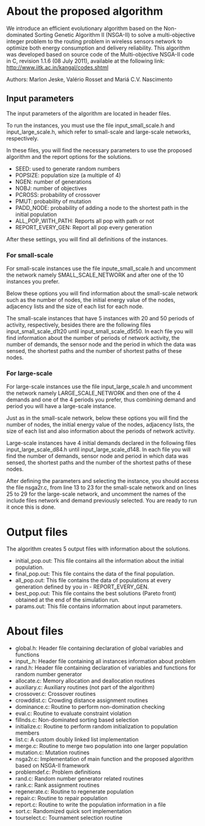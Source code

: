 # About the proposed algorithm

We introduce an efficient evolutionary algorithm based on the Non-dominated Sorting Genetic Algorithm II (NSGA-II) to solve a multi-objective integer problem to the routing problem in wireless sensors network to optimize both energy consumption and delivery reliability. This algorithm was developed based on source code of the Multi-objective NSGA-II code in C, revision 1.1.6 (08 July 2011), available at the following link: http://www.iitk.ac.in/kangal/codes.shtml

Authors: Marlon Jeske, Valério Rosset and Mariá C.V. Nascimento

## Input parameters

The input parameters of the algorithm are located in header files.

To run the instances, you must use the file input_small_scale.h and input_large_scale.h, which refer to small-scale and large-scale networks, respectively.

In these files, you will find the necessary parameters to use the proposed algorithm and the report options for the solutions.

- SEED: used to generate random numbers
- POPSIZE: population size (a multiple of 4)
- NGEN: number of generations
- NOBJ: number of objectives
- PCROSS: probability of crossover
- PMUT: probability of mutation
- PADD_NODE: probability of adding a node to the shortest path in the initial population
- ALL_POP_WITH_PATH: Reports all pop with path or not
- REPORT_EVERY_GEN: Report all pop every generation

After these settings, you will find all definitions of the instances.

### For small-scale

For small-scale instances use the file inpute_small_scale.h and uncomment the network namely SMALL_SCALE_NETWORK and after one of the 10 instances you prefer.

Below these options you will find information about the small-scale network such as the number of nodes, the initial energy value of the nodes, adjacency lists and the size of each list for each node.

The small-scale instances that have 5 instances with 20 and 50 periods of activity, respectively, besides there are the following files input_small_scale_d1t20 until input_small_scale_d5t50. In each file you will find information about the number of periods of network activity, the number of demands, the sensor node and the period in which the data was sensed, the shortest paths and the number of shortest paths of these nodes.

### For large-scale

For large-scale instances use the file input_large_scale.h and uncomment the network namely LARGE_SCALE_NETWORK and then one of the 4 demands and one of the 4 periods you prefer, thus combining demand and period you will have a large-scale instance.

Just as in the small-scale network, below these options you will find the number of nodes, the initial energy value of the nodes, adjacency lists, the size of each list and also information about the periods of network activity.

Large-scale instances have 4 initial demands declared in the following files input_large_scale_d84.h until input_large_scale_d148. In each file you will find the number of demands, sensor node and period in which data was sensed, the shortest paths and the number of the shortest paths of these nodes.

After defining the parameters and selecting the instance, you should access the file nsga2r.c, from line 13 to 23 for the small-scale network and on lines 25 to 29 for the large-scale network, and uncomment the names of the include files network and demand previously selected. You are ready to run it once this is done.


# Output files

The algorithm creates 5 output files with information about the solutions.

- initial_pop.out: This file contains all the information about the initial population.
- final_pop.out: This file contains the data of the final population.
- all_pop.out: This file contains the data of populations at every generation defined by you in - REPORT_EVERY_GEN.
- best_pop.out: This file contains the best solutions (Pareto front) obtained at the end of the simulation run.
- params.out: This file contains information about input parameters.




# About files

- global.h: Header file containing declaration of global variables and functions
- input_.h: Header file containing all instances information about problem
- rand.h: Header file containing declaration of variables and functions for random number generator
- allocate.c: Memory allocation and deallocation routines
- auxiliary.c: Auxiliary routines (not part of the algorithm)
- crossover.c: Crossover routines
- crowddist.c: Crowding distance assignment routines
- dominance.c: Routine to perform non-domination checking
- eval.c: Routine to evaluate constraint violation
- fillnds.c: Non-dominated sorting based selection
- initialize.c: Routine to perform random initialization to population members
- list.c: A custom doubly linked list implementation
- merge.c: Routine to merge two population into one larger population
- mutation.c: Mutation routines
- nsga2r.c: Implementation of main function and the proposed algorithm based on NSGA-II framework
- problemdef.c: Problem definitions
- rand.c: Random number generator related routines
- rank.c: Rank assignment routines
- regenerate.c: Routine to regenerate population
- repair.c: Routine to repair population
- report.c: Routine to write the population information in a file
- sort.c: Randomized quick sort implementation
- tourselect.c: Tournament selection routine